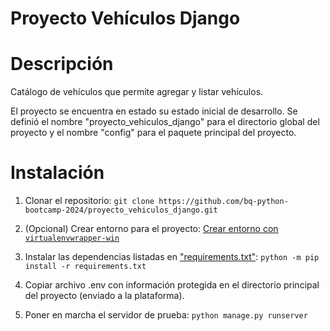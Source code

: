 # Proyecto Vehículos Django

# Descripción

Catálogo de vehículos que permite agregar y listar vehículos.

El proyecto se encuentra en estado su estado inicial de desarrollo. Se definió el nombre "proyecto_vehiculos_django" para el directorio global del proyecto y el nombre "config" para el paquete principal del proyecto.

# Instalación

1. Clonar el repositorio: `git clone https://github.com/bq-python-bootcamp-2024/proyecto_vehiculos_django.git`

2. (Opcional) Crear entorno para el proyecto: [Crear entorno con `virtualenvwrapper-win`](https://pypi.org/project/virtualenvwrapper-win/)
   
3.  Instalar las dependencias listadas en ["requirements.txt"](requirements.txt): `python -m pip install -r requirements.txt`

2. Copiar archivo .env con información protegida en el directorio principal del proyecto (enviado a la plataforma).

3. Poner en marcha el servidor de prueba: `python manage.py runserver`